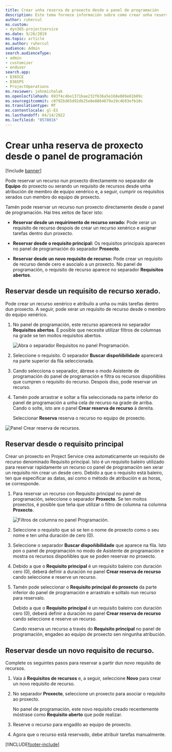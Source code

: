 ```yaml
---
title: Crear unha reserva de proxecto desde o panel de programación
description: Este tema fornece información sobre como crear unha reserva de proxecto desde o panel de programación.
author: ruhercul
ms.custom:
- dyn365-projectservice
ms.date: 9/26/2019
ms.topic: article
ms.author: ruhercul
audience: Admin
search.audienceType:
- admin
- customizer
- enduser
search.app:
- D365CE
- D365PS
- ProjectOperations
ms.reviewer: johnmichalak
ms.openlocfilehash: 693f4c4be1371bae232f636a5e168e889e81b09c
ms.sourcegitcommit: c0792bd65d92db25e0e8864879a19c4b93efb10c
ms.translationtype: MT
ms.contentlocale: gl-ES
ms.lasthandoff: 04/14/2022
ms.locfileid: "8578016"
---
```

# <a name="create-a-project-booking-from-the-schedule-board"></a>Crear unha reserva de proxecto desde o panel de programación

[!include [banner](../includes/psa-now-project-operations.md)]

Pode reservar un recurso nun proxecto directamente no separador de **Equipo** do proxecto ou xerando un requisito de recursos desde unha atribución de membro de equipo xenérico e, a seguir, cumprir os requisitos xerados cun membro do equipo de proxecto.

Tamén pode reservar un recurso nun proxecto directamente desde o panel de programación. Hai tres xeitos de facer isto:

- **Reservar desde un requirimento de recurso xerado:** Pode xerar un requisito de recurso despois de crear un recurso xenérico e asignar tarefas dentro dun proxecto.

- **Reservar desde o requisito principal:** Os requisitos principais aparecen no panel de programación do separador **Proxecto**. 

- **Reservar desde un novo requisito de recurso:** Pode crear un requisito de recurso dende cero e asocialo a un proxecto. No panel de programación, o requisito de recurso aparece no separador **Requisitos abertos**.

## <a name="book-from-a-generated-resource-requirement"></a>Reservar desde un requisito de recurso xerado.

Pode crear un recurso xenérico e atribuílo a unha ou máis tarefas dentro dun proxecto. A seguir, pode xerar un requisito de recurso desde o membro do equipo xenérico. 

1.  No panel de programación, este recurso aparecerá no separador **Requisitos abertos**. É posible que necesite utilizar filtros de columnas na grade se ten moitos requisitos abertos. 

    ![Abra o separador Requisitos no panel Programación.](media/FAQ-Project-Booking-Schedule-Board-1.png "Captura da táboa de reservas e atribucións")

2. Seleccione o requisito. O separador **Buscar dispoñibilidade** aparecerá na parte superior da fila seleccionada.
 
3. Cando selecciona o separador, ábrese o modo Asistente de programación do panel de programación e filtra os recursos dispoñibles que cumpren o requisito do recurso. Despois diso, pode reservar un recurso.

4. Tamén pode arrastrar e soltar a fila seleccionada na parte inferior do panel de programación a unha cela de recurso na grade de arriba. Cando o solte, isto are o panel **Crear reserva de recurso** á dereita.

    Seleccionar **Reserva** reserva o recurso no equipo de proxecto.

![Panel Crear reserva de recursos.](media/FAQ-Project-Booking-Schedule-Board-6.png "")
 

## <a name="book-from-the-primary-requirement"></a>Reservar desde o requisito principal

Crear un proxecto en Project Service crea automaticamente un requisito de recurso denominado Requisito principal. Isto é un requisito baleiro utilizado para reservar rapidamente un recurso co panel de programación sen xerar un requisito nin crear un desde cero. Debido a que o requisito está baleiro, ten que especificar as datas, así como o método de atribución e as horas, se corresponde. 

1. Para reservar un recurso con Requisito principal no panel de programación, seleccione o separador **Proxecto**. Se ten moitos proxectos, é posible que teña que utilizar o filtro de columna na columna **Proxecto**.

   ![Filtros de columna no panel Programación.](media/FAQ-Project-Booking-Schedule-Board-2.png "Captura da táboa de reservas e atribucións")

2. Seleccione o requisito que só se ten o nome de proxecto como o seu nome e ten unha duración de cero (0).

3. Seleccione o separador **Buscar dispoñibilidade** que aparece na fila. Isto pon o panel de programación no modo de Asistente de programación e mostra os recursos dispoñibles que se poden reservar no proxecto.

4. Debido a que o **Requisito principal** é un requisito baleiro con duración cero (0), deberá definir a duración no panel **Crear reserva de recurso** cando seleccione e reserve un recurso.

5. Tamén pode seleccionar o **Requisito principal do proxecto** da parte inferior do panel de programación e arrastralo e soltalo nun recurso para reservalo.
 
    Debido a que o **Requisito principal** é un requisito baleiro con duración cero (0), deberá definir a duración no panel **Crear reserva de recurso** cando seleccione e reserve un recurso.
 
    Cando reserva un recurso a través do **Requisito principal** no panel de programación, engadeo ao equipo de proxecto sen ningunha atribución.
 
## <a name="book-from-a-new-resource-requirement"></a>Reservar desde un novo requisito de recurso.
Complete os seguintes pasos para reservar a partir dun novo requisito de recursos. 

1. Vaia á **Requisitos de recursos** e, a seguir, seleccione **Novo** para crear un novo requisito de recurso.

2. No separador **Proxecto**, seleccione un proxecto para asociar o requisito ao proxecto.
 
    No panel de programación, este novo requisito creado recentemente móstrase como **Requisito aberto** que pode realizar.

3. Reserve o recurso para engadilo ao equipo de proxecto.

4. Agora que o recurso está reservado, debe atribuír tarefas manualmente.



[!INCLUDE[footer-include](../includes/footer-banner.md)]
